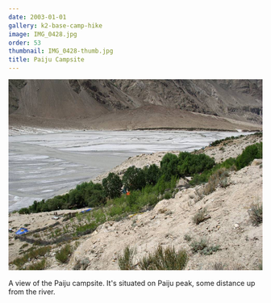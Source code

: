 ```yaml
---
date: 2003-01-01
gallery: k2-base-camp-hike
image: IMG_0428.jpg
order: 53
thumbnail: IMG_0428-thumb.jpg
title: Paiju Campsite
---
```


![Paiju Campsite](./IMG_0428.jpg)

A view of the Paiju campsite. It's situated on Paiju peak, some distance up from the river.